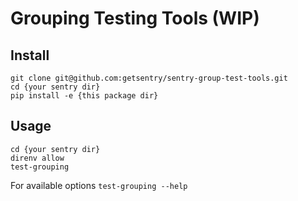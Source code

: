 # Grouping Testing Tools (WIP)


## Install


```shell
git clone git@github.com:getsentry/sentry-group-test-tools.git
cd {your sentry dir}
pip install -e {this package dir}
```

## Usage

```shell
cd {your sentry dir}
direnv allow
test-grouping
```

For available options
```test-grouping --help```